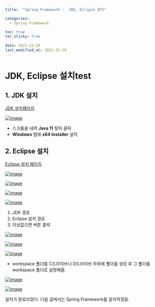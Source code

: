 ```yaml
---
title:  "Spring Framework -  JDK, Eclipse 설치"

categories:
  - Spring Framework

toc: true
toc_sticky: true
 
date: 2021-12-28
last_modified_at: 2021-12-29
---
```


<h1>JDK, Eclipse 설치test</h1>


<h2>1. JDK 설치</h2>

[JDK 설치페이지](https://www.oracle.com/java/technologies/downloads/)

[![image](https://user-images.githubusercontent.com/56810348/147547957-ae6a238f-73ad-4256-bcaf-c93a6a39ece9.png)](https://user-images.githubusercontent.com/56810348/147547957-ae6a238f-73ad-4256-bcaf-c93a6a39ece9.png)

- 스크롤을 내려 **Java 11** 찾아 클릭 
- **Windows** 탭에 **x64 Installer** 설치


<h2>2. Eclipse 설치</h2>

[Eclipse 설치 페이지](https://www.eclipse.org/downloads/)

[![image](https://user-images.githubusercontent.com/56810348/147619279-9b2437c3-045b-4500-9de8-3308ce75fe3c.png)](https://user-images.githubusercontent.com/56810348/147619279-9b2437c3-045b-4500-9de8-3308ce75fe3c.png)


[![image](https://user-images.githubusercontent.com/56810348/147619408-d3936f4c-983f-478b-bfa1-0d379b66a850.png)](https://user-images.githubusercontent.com/56810348/147619408-d3936f4c-983f-478b-bfa1-0d379b66a850.png)


[![image](https://user-images.githubusercontent.com/56810348/147619464-f9704fbe-819e-41cd-a1f2-dec9a5b7cf85.png)](https://user-images.githubusercontent.com/56810348/147619464-f9704fbe-819e-41cd-a1f2-dec9a5b7cf85.png)


[![image](https://user-images.githubusercontent.com/56810348/147619583-3a3cbb52-0122-4478-91e8-ace985ee0cbd.png)](https://user-images.githubusercontent.com/56810348/147619583-3a3cbb52-0122-4478-91e8-ace985ee0cbd.png)

1. JDK 경로
2. Eclipse 설치 경로
3. 이상없으면 버튼 클릭


[![image](https://user-images.githubusercontent.com/56810348/147619724-aba0e3ef-8ba0-44c5-8ca7-a47f9ed4f107.png)](https://user-images.githubusercontent.com/56810348/147619724-aba0e3ef-8ba0-44c5-8ca7-a47f9ed4f107.png)


[![image](https://user-images.githubusercontent.com/56810348/147619797-fdd059b8-9db5-49c1-8c91-95575c4dddb8.png)](https://user-images.githubusercontent.com/56810348/147619797-fdd059b8-9db5-49c1-8c91-95575c4dddb8.png)


[![image](https://user-images.githubusercontent.com/56810348/147619912-f6c0f0dc-0391-4a1f-9686-c52588e1ce9c.png)](https://user-images.githubusercontent.com/56810348/147619912-f6c0f0dc-0391-4a1f-9686-c52588e1ce9c.png)

- workspace 폴더를 C드라이브나 D드라이브 하위에 폴더를 생성 후 그 폴더를 workspace 폴더로 설정해줌.


[![image](https://user-images.githubusercontent.com/56810348/147620525-7a2bd524-82b6-4074-9790-1f3da9d1cc10.png)](https://user-images.githubusercontent.com/56810348/147620525-7a2bd524-82b6-4074-9790-1f3da9d1cc10.png)


[![image](https://user-images.githubusercontent.com/56810348/147620581-6a37b66d-31f7-4be0-817e-6ca83c51bb67.png)](https://user-images.githubusercontent.com/56810348/147620581-6a37b66d-31f7-4be0-817e-6ca83c51bb67.png)

설치가 완료되었다. 다음 글에서는 Spring Framework를 설치하겠음.

